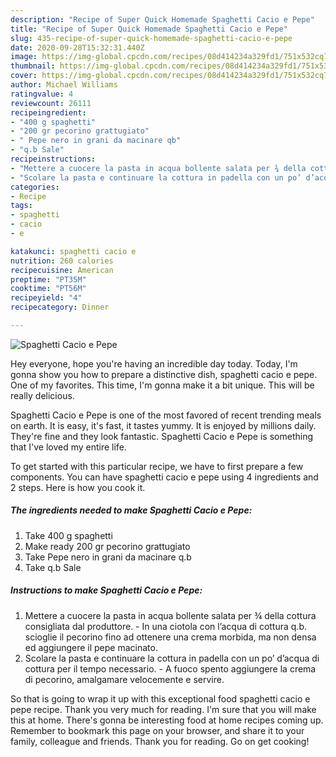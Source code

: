 ```yaml
---
description: "Recipe of Super Quick Homemade Spaghetti Cacio e Pepe"
title: "Recipe of Super Quick Homemade Spaghetti Cacio e Pepe"
slug: 435-recipe-of-super-quick-homemade-spaghetti-cacio-e-pepe
date: 2020-09-28T15:32:31.440Z
image: https://img-global.cpcdn.com/recipes/08d414234a329fd1/751x532cq70/spaghetti-cacio-e-pepe-recipe-main-photo.jpg
thumbnail: https://img-global.cpcdn.com/recipes/08d414234a329fd1/751x532cq70/spaghetti-cacio-e-pepe-recipe-main-photo.jpg
cover: https://img-global.cpcdn.com/recipes/08d414234a329fd1/751x532cq70/spaghetti-cacio-e-pepe-recipe-main-photo.jpg
author: Michael Williams
ratingvalue: 4
reviewcount: 26111
recipeingredient:
- "400 g spaghetti"
- "200 gr pecorino grattugiato"
- " Pepe nero in grani da macinare qb"
- "q.b Sale"
recipeinstructions:
- "Mettere a cuocere la pasta in acqua bollente salata per ¾ della cottura consigliata dal produttore. In una ciotola con l’acqua di cottura q.b. scioglie il pecorino fino ad ottenere una crema morbida, ma non densa ed aggiungere il pepe macinato."
- "Scolare la pasta e continuare la cottura in padella con un po’ d’acqua di cottura per il tempo necessario. A fuoco spento aggiungere la crema di pecorino, amalgamare velocemente e servire."
categories:
- Recipe
tags:
- spaghetti
- cacio
- e

katakunci: spaghetti cacio e 
nutrition: 260 calories
recipecuisine: American
preptime: "PT35M"
cooktime: "PT56M"
recipeyield: "4"
recipecategory: Dinner

---
```



![Spaghetti Cacio e Pepe](https://img-global.cpcdn.com/recipes/08d414234a329fd1/751x532cq70/spaghetti-cacio-e-pepe-recipe-main-photo.jpg)

Hey everyone, hope you're having an incredible day today. Today, I'm gonna show you how to prepare a distinctive dish, spaghetti cacio e pepe. One of my favorites. This time, I'm gonna make it a bit unique. This will be really delicious.



Spaghetti Cacio e Pepe is one of the most favored of recent trending meals on earth. It is easy, it's fast, it tastes yummy. It is enjoyed by millions daily. They're fine and they look fantastic. Spaghetti Cacio e Pepe is something that I've loved my entire life.


To get started with this particular recipe, we have to first prepare a few components. You can have spaghetti cacio e pepe using 4 ingredients and 2 steps. Here is how you cook it.

<!--inarticleads1-->

##### The ingredients needed to make Spaghetti Cacio e Pepe:

1. Take 400 g spaghetti
1. Make ready 200 gr pecorino grattugiato
1. Take  Pepe nero in grani da macinare q.b
1. Take q.b Sale




<!--inarticleads2-->

##### Instructions to make Spaghetti Cacio e Pepe:

1. Mettere a cuocere la pasta in acqua bollente salata per ¾ della cottura consigliata dal produttore. - In una ciotola con l’acqua di cottura q.b. scioglie il pecorino fino ad ottenere una crema morbida, ma non densa ed aggiungere il pepe macinato.
1. Scolare la pasta e continuare la cottura in padella con un po’ d’acqua di cottura per il tempo necessario. - A fuoco spento aggiungere la crema di pecorino, amalgamare velocemente e servire.




So that is going to wrap it up with this exceptional food spaghetti cacio e pepe recipe. Thank you very much for reading. I'm sure that you will make this at home. There's gonna be interesting food at home recipes coming up. Remember to bookmark this page on your browser, and share it to your family, colleague and friends. Thank you for reading. Go on get cooking!
